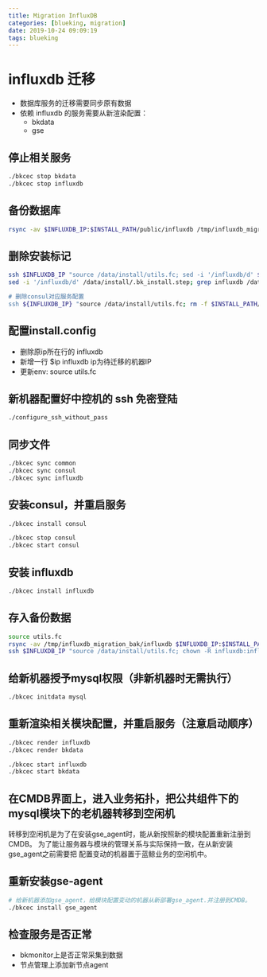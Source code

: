 ```yaml
---
title: Migration InfluxDB
categories: [blueking, migration]
date: 2019-10-24 09:09:19
tags: blueking
---
```

# influxdb 迁移

- 数据库服务的迁移需要同步原有数据
- 依赖 influxdb 的服务需要从新渲染配置：
  - bkdata
  - gse

## 停止相关服务

```bash
./bkcec stop bkdata
./bkcec stop influxdb
```

## 备份数据库

```bash
rsync -av $INFLUXDB_IP:$INSTALL_PATH/public/influxdb /tmp/influxdb_migration_bak/
```

## 删除安装标记

```bash
ssh $INFLUXDB_IP "source /data/install/utils.fc; sed -i '/influxdb/d' $INSTALL_PATH/.installed_module; grep influxdb $INSTALL_PATH/.installed_module"
sed -i '/influxdb/d' /data/install/.bk_install.step; grep influxdb /data/install/.bk_install.step"

# 删除consul对应服务配置
ssh ${INFLUXDB_IP} "source /data/install/utils.fc; rm -f $INSTALL_PATH/etc/consul.d/influxdb.json"
```

## 配置install.config

- 删除原ip所在行的 influxdb
- 新增一行 $ip influxdb ip为待迁移的机器IP
- 更新env: source utils.fc

## 新机器配置好中控机的 ssh 免密登陆

```bash
./configure_ssh_without_pass
```

## 同步文件

```bash
./bkcec sync common
./bkcec sync consul
./bkcec sync influxdb
```

## 安装consul，并重启服务

```bash
./bkcec install consul

./bkcec stop consul
./bkcec start consul
```

## 安装 influxdb

```bash
./bkcec install influxdb
```

## 存入备份数据

```bash
source utils.fc
rsync -av /tmp/influxdb_migration_bak/influxdb $INFLUXDB_IP:$INSTALL_PATH/public/
ssh $INFLUXDB_IP "source /data/install/utils.fc; chown -R influxdb:influxdb $INSTALL_PATH/public/influxdb; ls -l $INSTALL_PATH/public/influxdb"
```

## 给新机器授予mysql权限（非新机器时无需执行）

```bash
./bkcec initdata mysql
```

## 重新渲染相关模块配置，并重启服务（注意启动顺序）

```bash
./bkcec render influxdb
./bkcec render bkdata

./bkcec start influxdb
./bkcec start bkdata
```

## 在CMDB界面上，进入业务拓扑，把公共组件下的mysql模块下的老机器转移到空闲机

转移到空闲机是为了在安装gse_agent时，能从新按照新的模块配置重新注册到CMDB。
为了能让服务器与模块的管理关系与实际保持一致，在从新安装gse_agent之前需要把
配置变动的机器置于蓝鲸业务的空闲机中。

## 重新安装gse-agent

```bash
# 给新机器添加gse_agent，给模块配置变动的机器从新部署gse_agent.并注册到CMDB。
./bkcec install gse_agent
```

## 检查服务是否正常

- bkmonitor上是否正常采集到数据
- 节点管理上添加新节点agent
